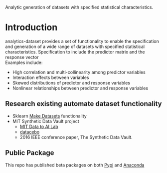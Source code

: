 Analytic generation of datasets with specified statistical characteristics.

# Introduction
analytics-dataset provides a set of functionality to enable the specification and generation of a wide range of datasets with specified statistical characteristics. Specification to include the predictor matrix and the response vector  
Examples include:
* High correlation and multi-collinearity among predictor variables
* Interaction effects between variables
* Skewed distributions of predictor and response variables
* Nonlinear relationships between predictor and response variables

## Research existing automate dataset functionality
* Sklearn [Make Datasets](https://scikit-learn.org/stable/datasets/sample_generators.html) functionality
* MIT Synthetic Data Vault project
  * [MIT Data to AI Lab](https://dai.lids.mit.edu/)
  * [datacebo](https://datacebo.com/)
  * 2016 IEEE conference paper, The Synthetic Data Vault. 

## Public Package
This repo has published beta packages on both [Pypi](https://pypi.org/project/analyticsdf/) and [Anaconda](https://anaconda.org/faye-yufan/analyticsdf)
